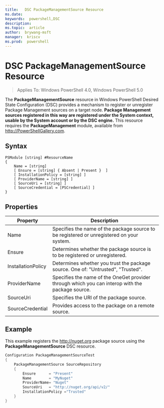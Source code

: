 ```yaml
---
title:   DSC PackageManagementSource Resource
ms.date:  
keywords:  powershell,DSC
description:  
ms.topic:  article
author:  brywang-msft
manager:  kriscv
ms.prod:  powershell
---
```


# DSC PackageManagementSource Resource

> Applies To: Windows PowerShell 4.0, Windows PowerShell 5.0

The **PackageManagementSource** resource in Windows PowerShell Desired State Configuration (DSC) provides a mechanism to register or unregister Package Management sources on a target node. **Package Management sources registered in this way are registered under the System context, usable by the System account or by the DSC engine.** This resource requires the **PackageManagement** module, available from http://PowerShellGallery.com.

## Syntax

```
PSModule [string] #ResourceName
{
    Name = [string]
	[ Ensure = [string] { Absent | Present }  ]
	[ InstallationPolicy = [string] ]
    [ ProviderName = [string] ]
    [ SourceUri = [string] ]
	[ SourceCredential = [PSCredential] ]
}
```

## Properties
|  Property  |  Description   | 
|---|---| 
| Name| Specifies the name of the package source to be registered or unregistered on your system.| 
| Ensure| Determines whether the package source is to be registered or unregistered.| 
| InstallationPolicy| Determines whether you trust the package source. One of: "Untrusted", "Trusted".| 
| ProviderName| Specifies the name of the OneGet provider through which you can interop with the package source.| 
| SourceUri| Specifies the URI of the package source.| 
| SourceCredential| Provides access to the package on a remote source.| 

## Example

This example registers the http://nuget.org package source using the **PackageManagementSource** DSC resource.

```powershell
Configuration PackageManagementSourceTest
{    
	PackageManagementSource SourceRepository
	{
		Ensure      = "Present" 
		Name        = "MyNuget" 
		ProviderName= "Nuget" 
		SourceUri   = "http://nuget.org/api/v2/"   
		InstallationPolicy ="Trusted" 
	}
}
```
